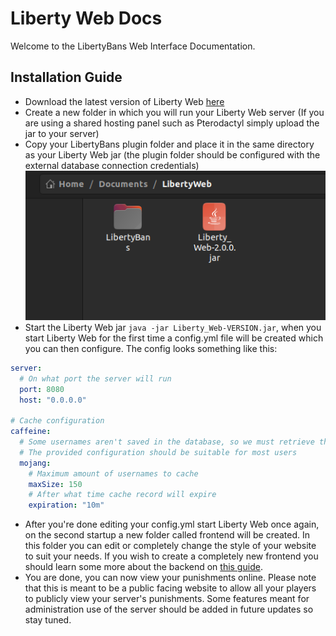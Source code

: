 
# Liberty Web Docs
Welcome to the LibertyBans Web Interface Documentation.

## Installation Guide
- Download the latest version of Liberty Web [here](https://github.com/Dimitri-Bit/Liberty-Bans-Web/releases)
- Create a new folder in which you will run your Liberty Web server (If you are using a shared hosting panel such as Pterodactyl simply upload the jar to your server)
- Copy your LibertyBans plugin folder and place it in the same directory as your Liberty Web jar (the plugin folder should be configured with the external database connection credentials)
![Directory Example Image](img/image_1.png)
- Start the Liberty Web jar `java -jar Liberty_Web-VERSION.jar`, when you start Liberty Web for the first time a config.yml file will be created which you can then configure. The config looks something like this:

```yaml
server:
  # On what port the server will run
  port: 8080
  host: "0.0.0.0"

# Cache configuration
caffeine:
  # Some usernames aren't saved in the database, so we must retrieve them using Mojang's API
  # The provided configuration should be suitable for most users
  mojang:
    # Maximum amount of usernames to cache
    maxSize: 150
    # After what time cache record will expire
    expiration: "10m"
```

- After you're done editing your config.yml start Liberty Web once again, on the second startup a new folder called frontend will be created. In this folder you can edit or completely change the style of your website to suit your needs. If you wish to create a completely new frontend you should learn some more about the backend on [this guide](endpoints.md).
- You are done, you can now view your punishments online. Please note that this is meant to be a public facing website to allow all your players to publicly view your server's punishments. Some features meant for administration use of the server should be added in future updates so stay tuned.
